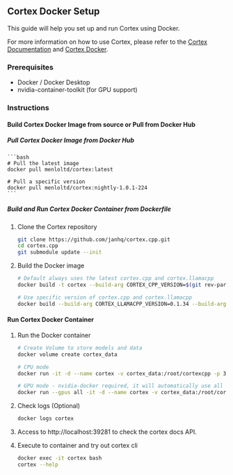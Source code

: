 ## Cortex Docker Setup

This guide will help you set up and run Cortex using Docker.

For more information on how to use Cortex, please refer to the [Cortex Documentation](https://cortex.so/docs/) and [Cortex Docker](https://cortex.so/docs/installation/docker).

### Prerequisites
- Docker / Docker Desktop
- nvidia-container-toolkit (for GPU support)

### Instructions

#### Build Cortex Docker Image from source or Pull from Docker Hub

##### Pull Cortex Docker Image from Docker Hub

    ```bash
    # Pull the latest image
    docker pull menloltd/cortex:latest

    # Pull a specific version
    docker pull menloltd/cortex:nightly-1.0.1-224
    ```

##### Build and Run Cortex Docker Container from Dockerfile

1. Clone the Cortex repository
    ```bash
    git clone https://github.com/janhq/cortex.cpp.git
    cd cortex.cpp
    git submodule update --init
    ```
2. Build the Docker image
    ```bash
    # Default always uses the latest cortex.cpp and cortex.llamacpp
    docker build -t cortex --build-arg CORTEX_CPP_VERSION=$(git rev-parse HEAD) -f docker/Dockerfile .

    # Use specific version of cortex.cpp and cortex.llamacpp
    docker build --build-arg CORTEX_LLAMACPP_VERSION=0.1.34 --build-arg CORTEX_CPP_VERSION=$(git rev-parse HEAD) -t cortex -f docker/Dockerfile .
    ```

#### Run Cortex Docker Container

1. Run the Docker container
    ```bash
    # Create Volume to store models and data
    docker volume create cortex_data

    # CPU mode
    docker run -it -d --name cortex -v cortex_data:/root/cortexcpp -p 39281:39281 cortex

    # GPU mode - nvidia-docker required, it will automatically use all available GPUs
    docker run --gpus all -it -d --name cortex -v cortex_data:/root/cortexcpp -p 39281:39281 cortex
    ```

2. Check logs (Optional)
    ```bash
    docker logs cortex
    ```

3. Access to http://localhost:39281 to check the cortex docs API.

4. Execute to container and try out cortex cli
    ```bash
    docker exec -it cortex bash
    cortex --help
    ```
